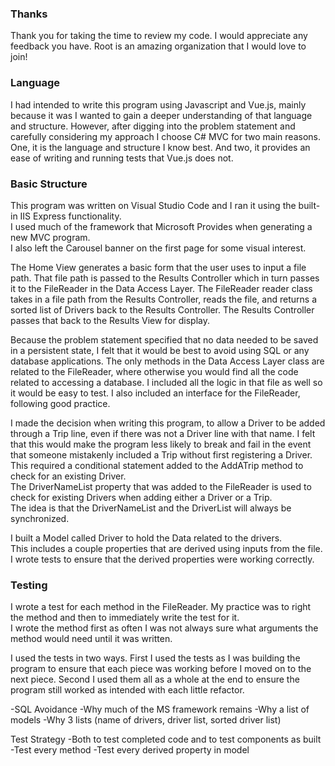 ### Thanks
Thank you for taking the time to review my code.  I would appreciate any feedback you have.  Root is an amazing organization that I would love to join!

### Language
I had intended to write this program using Javascript and Vue.js, mainly because it was I wanted to gain a deeper understanding of that language and structure.
However, after digging into the problem statement and carefully considering my approach I choose C# MVC for two main reasons. 
One, it is the language and structure I know best. 
And two, it provides an ease of writing and running tests that Vue.js does not.

### Basic Structure 
This program was written on Visual Studio Code and I ran it using the built-in IIS Express functionality.  
I used much of the framework that Microsoft Provides when generating a new MVC program.  
I also left the Carousel banner on the first page for some visual interest.

The Home View generates a basic form that the user uses to input a file path.
That file path is passed to the Results Controller which in turn passes it to the FileReader in the Data Access Layer.
The FileReader reader class takes in a file path from the Results Controller, reads the file, and returns a sorted list of Drivers back to the Results Controller.
The Results Controller passes that back to the Results View for display.

Because the problem statement specified that no data needed to be saved in a persistent state, I felt that it would be best to avoid using SQL or any database applications.
The only methods in the Data Access Layer class are related to the FileReader, where otherwise you would find all the code related to accessing a database.
I included all the logic in that file as well so it would be easy to test. 
I also included an interface for the FileReader, following good practice.

I made the decision when writing this program, to allow a Driver to be added through a Trip line, even if there was not a Driver line with that name.
I felt that this would make the program less likely to break and fail in the event that someone mistakenly included a Trip without first registering a Driver.
This required a conditional statement added to the AddATrip method to check for an existing Driver.  
The DriverNameList property that was added to the FileReader is used to check for existing Drivers when adding either a Driver or a Trip.  
The idea is that the DriverNameList and the DriverList will always be synchronized. 

I built a Model called Driver to hold the Data related to the drivers.  
This includes a couple properties that are derived using inputs from the file.  
I wrote tests to ensure that the derived properties were working correctly.


### Testing
I wrote a test for each method in the FileReader. 
My practice was to right the method and then to immediately write the test for it.  
I wrote the method first as often I was not always sure what arguments the method would need until it was written.

I used the tests in two ways.
First I used the tests as I was building the program to ensure that each piece was working before I moved on to the next piece.
Second I used them all as a whole at the end to ensure the program still worked as intended with each little refactor.





-SQL Avoidance
-Why much of the MS framework remains
-Why a list of models
-Why 3 lists (name of drivers, driver list, sorted driver list)

Test Strategy
-Both to test completed code and to test components as built
-Test every method
-Test every derived property in model


